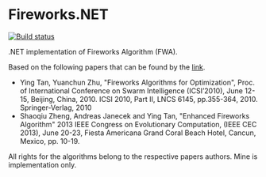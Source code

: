 Fireworks.NET
=============

[![Build status](https://ci.appveyor.com/api/projects/status/em6rtw0cj5lre0k4?svg=true)](https://ci.appveyor.com/project/tsimafei-markhel/fireworks)

.NET implementation of Fireworks Algorithm (FWA).

Based on the following papers that can be found by the [link](http://www.cil.pku.edu.cn/publications/).
* Ying Tan, Yuanchun Zhu, "Fireworks Algorithms for Optimization", Proc. of International Conference on Swarm Intelligence (ICSI’2010), June 12-15, Beijing, China, 2010. ICSI 2010, Part II, LNCS 6145, pp.355-364, 2010. Springer-Verlag, 2010
* Shaoqiu Zheng, Andreas Janecek and Ying Tan, "Enhanced Fireworks Algorithm" 2013 IEEE Congress on Evolutionary Computation, (IEEE CEC 2013), June 20-23, Fiesta Americana Grand Coral Beach Hotel, Cancun, Mexico, pp. 10-19.

All rights for the algorithms belong to the respective papers authors. Mine is implementation only.
